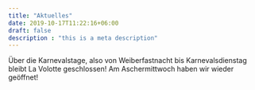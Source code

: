 ```yaml
---
title: "Aktuelles"
date: 2019-10-17T11:22:16+06:00
draft: false
description : "this is a meta description"
---
```



Über die Karnevalstage, also von Weiberfastnacht bis Karnevalsdienstag bleibt La Volotte geschlossen! Am Aschermittwoch haben wir wieder geöffnet! 
